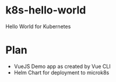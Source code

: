 # k8s-hello-world
Hello World for Kubernetes

# Plan

- VueJS Demo app as created by Vue CLI
- Helm Chart for deployment to microk8s

